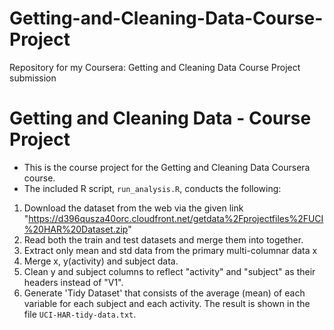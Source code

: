 # Getting-and-Cleaning-Data-Course-Project
Repository for my Coursera: Getting and Cleaning Data Course Project submission

Getting and Cleaning Data - Course Project
==========================================

* This is the course project for the Getting and Cleaning Data Coursera course.
* The included R script, `run_analysis.R`, conducts the following:


1. Download the dataset from the web via the given link "https://d396qusza40orc.cloudfront.net/getdata%2Fprojectfiles%2FUCI%20HAR%20Dataset.zip"
2. Read both the train and test datasets and merge them into together.
3. Extract only mean and std data from the primary multi-columnar data x
4. Merge x, y(activity) and subject data. 
5. Clean y and subject columns to reflect "activity" and "subject" as their headers instead of "V1".
5. Generate 'Tidy Dataset' that consists of the average (mean) of each variable for each subject and each activity.
   The result is shown in the file `UCI-HAR-tidy-data.txt`.
